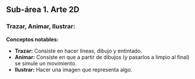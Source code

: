## Sub-área 1. Arte 2D ##

### Trazar, Animar, Ilustrar: ###
**Conceptos notables:** 
  - **Trazar:** Consiste en hacer líneas, dibujo y entintado.
  - **Animar:** Consiste en que a partir de dibujos (y pasarlos a limpio al final) se simule un movimiento.
  - **Ilustrar:** Hacer una imagen que representa algo.

